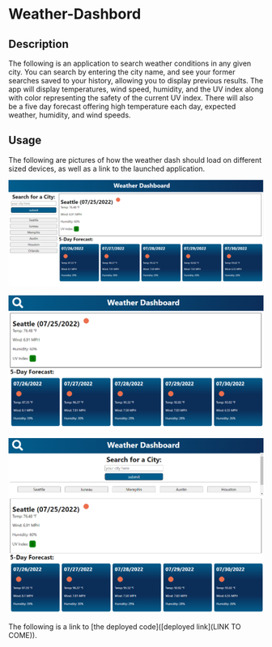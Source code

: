 # Weather-Dashbord

## Description
The following is an application to search weather conditions in any given city. You can search by entering the city name, and see your former searches saved to your history, allowing you to display previous results. The app will display temperatures, wind speed, humidity, and the UV index along with color representing the safety of the current UV index. There will also be a five day forecast offering high temperature each day, expected weather, humidity, and wind speeds.

## Usage
The following are pictures of how the weather dash should load on different sized devices, as well as a link to the launched application.

![This is a screenshot image](./assets/images/full%20screen.png)

![This is a screenshot image](./assets/images/collapsed%20without%20search.png)

![This is a screenshot image](./assets/images/collapsed%20with%20search.png)

The following is a link to [the deployed code]([deployed link](LINK TO COME)).